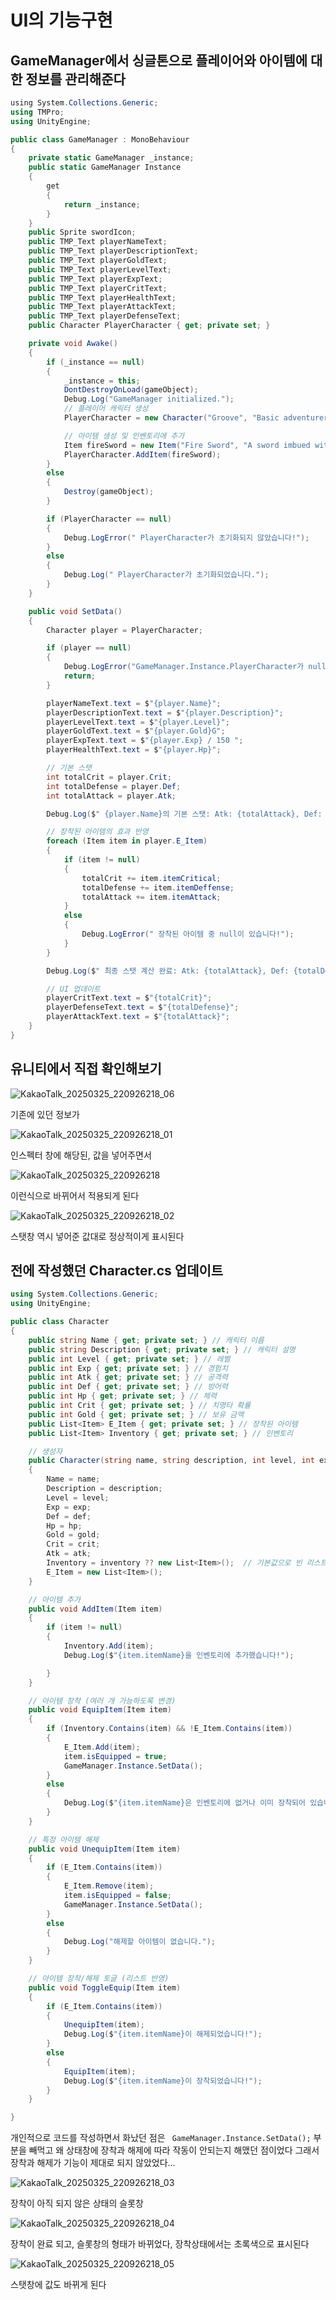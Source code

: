 # UI의 기능구현

## GameManager에서 싱글톤으로 플레이어와 아이템에 대한 정보를 관리해준다
```c#
﻿using System.Collections.Generic;
using TMPro;
using UnityEngine;

public class GameManager : MonoBehaviour
{
    private static GameManager _instance;
    public static GameManager Instance
    {
        get
        {
            return _instance;
        }
    }
    public Sprite swordIcon;
    public TMP_Text playerNameText;
    public TMP_Text playerDescriptionText;
    public TMP_Text playerGoldText;
    public TMP_Text playerLevelText;
    public TMP_Text playerExpText;
    public TMP_Text playerCritText;
    public TMP_Text playerHealthText;
    public TMP_Text playerAttackText;
    public TMP_Text playerDefenseText;
    public Character PlayerCharacter { get; private set; }

    private void Awake()
    {
        if (_instance == null)
        {
            _instance = this;
            DontDestroyOnLoad(gameObject);
            Debug.Log("GameManager initialized.");
            // 플레이어 캐릭터 생성
            PlayerCharacter = new Character("Groove", "Basic adventurer", 5, 10, 10, 100, 150, 0, 5, new List<Item>());

            // 아이템 생성 및 인벤토리에 추가
            Item fireSword = new Item("Fire Sword", "A sword imbued with fire", 100, 50, 10,swordIcon);
            PlayerCharacter.AddItem(fireSword);
        }
        else
        {
            Destroy(gameObject);
        }

        if (PlayerCharacter == null)
        {
            Debug.LogError(" PlayerCharacter가 초기화되지 않았습니다!");
        }
        else
        {
            Debug.Log(" PlayerCharacter가 초기화되었습니다.");
        }
    }

    public void SetData()
    {
        Character player = PlayerCharacter;

        if (player == null)
        {
            Debug.LogError("GameManager.Instance.PlayerCharacter가 null입니다!");
            return;
        }

        playerNameText.text = $"{player.Name}";
        playerDescriptionText.text = $"{player.Description}";
        playerLevelText.text = $"{player.Level}";
        playerGoldText.text = $"{player.Gold}G";
        playerExpText.text = $"{player.Exp} / 150 ";
        playerHealthText.text = $"{player.Hp}";

        // 기본 스탯
        int totalCrit = player.Crit;
        int totalDefense = player.Def;
        int totalAttack = player.Atk;

        Debug.Log($" {player.Name}의 기본 스탯: Atk: {totalAttack}, Def: {totalDefense}, Crit: {totalCrit}");

        // 장착된 아이템의 효과 반영
        foreach (Item item in player.E_Item)
        {
            if (item != null)
            {
                totalCrit += item.itemCritical;
                totalDefense += item.itemDeffense;
                totalAttack += item.itemAttack;
            }
            else
            {
                Debug.LogError(" 장착된 아이템 중 null이 있습니다!");
            }
        }

        Debug.Log($" 최종 스탯 계산 완료: Atk: {totalAttack}, Def: {totalDefense}, Crit: {totalCrit}");

        // UI 업데이트
        playerCritText.text = $"{totalCrit}";
        playerDefenseText.text = $"{totalDefense}";
        playerAttackText.text = $"{totalAttack}";
    }
}
```
## 유니티에서 직접 확인해보기 
![KakaoTalk_20250325_220926218_06](https://github.com/user-attachments/assets/f2492b10-d642-4581-80f2-23a5dc100a32)

기존에 있던 정보가

![KakaoTalk_20250325_220926218_01](https://github.com/user-attachments/assets/14d70c41-4a27-4d37-823e-12e95695a6a9)

인스펙터 창에 해당된, 값을 넣어주면서

![KakaoTalk_20250325_220926218](https://github.com/user-attachments/assets/2acbb80b-7767-4a55-b266-c83543e7af26)

이런식으로 바뀌어서 적용되게 된다

![KakaoTalk_20250325_220926218_02](https://github.com/user-attachments/assets/c7944170-0a59-467c-ab32-6020ad846676)


스탯창 역시 넣어준 값대로 정상적이게 표시된다

## 전에 작성했던 Character.cs 업데이트
```c#
using System.Collections.Generic;
using UnityEngine;

public class Character 
{
    public string Name { get; private set; } // 캐릭터 이름
    public string Description { get; private set; } // 캐릭터 설명
    public int Level { get; private set; } // 레벨
    public int Exp { get; private set; } // 경험치
    public int Atk { get; private set; } // 공격력
    public int Def { get; private set; } // 방어력
    public int Hp { get; private set; } // 체력
    public int Crit { get; private set; } // 치명타 확률
    public int Gold { get; private set; } // 보유 금액
    public List<Item> E_Item { get; private set; } // 장착된 아이템
    public List<Item> Inventory { get; private set; } // 인벤토리

    // 생성자
    public Character(string name, string description, int level, int exp, int def, int hp, int gold, int crit, int atk, List<Item> inventory = null)
    {
        Name = name;
        Description = description;
        Level = level;
        Exp = exp;
        Def = def;
        Hp = hp;
        Gold = gold;
        Crit = crit;
        Atk = atk;
        Inventory = inventory ?? new List<Item>();  // 기본값으로 빈 리스트 할당
        E_Item = new List<Item>();
    }

    // 아이템 추가
    public void AddItem(Item item)
    {
        if (item != null)
        {
            Inventory.Add(item);
            Debug.Log($"{item.itemName}을 인벤토리에 추가했습니다!");

        }
    }

    // 아이템 장착 (여러 개 가능하도록 변경)
    public void EquipItem(Item item)
    {
        if (Inventory.Contains(item) && !E_Item.Contains(item))
        {
            E_Item.Add(item);
            item.isEquipped = true;
            GameManager.Instance.SetData();
        }
        else
        {
            Debug.Log($"{item.itemName}은 인벤토리에 없거나 이미 장착되어 있습니다.");
        }
    }

    // 특정 아이템 해제
    public void UnequipItem(Item item)
    {
        if (E_Item.Contains(item))
        {
            E_Item.Remove(item);
            item.isEquipped = false;
            GameManager.Instance.SetData();
        }
        else
        {
            Debug.Log("해제할 아이템이 없습니다.");
        }
    }

    // 아이템 장착/해제 토글 (리스트 반영)
    public void ToggleEquip(Item item)
    {
        if (E_Item.Contains(item))
        {
            UnequipItem(item);
            Debug.Log($"{item.itemName}이 해제되었습니다!");
        }
        else
        {
            EquipItem(item);
            Debug.Log($"{item.itemName}이 장착되었습니다!");
        }
    }

}
```
개인적으로 코드를 작성하면서 화났던 점은 ` GameManager.Instance.SetData();` 부분을 빼먹고 왜 상태창에 장착과 해제에 따라 작동이 안되는지 해맸던 점이었다
그래서 장착과 해제가 기능이 제대로 되지 않았었다...

![KakaoTalk_20250325_220926218_03](https://github.com/user-attachments/assets/fa0dde7e-c72c-4581-a104-22bd45ec66dc)

장착이 아직 되지 않은 상태의 슬롯창

![KakaoTalk_20250325_220926218_04](https://github.com/user-attachments/assets/f84b7146-b7a3-4d81-b88f-c54e3ae1ecb5)

장착이 완료 되고, 슬롯창의 형태가 바뀌었다, 장착상태에서는 초록색으로 표시된다

![KakaoTalk_20250325_220926218_05](https://github.com/user-attachments/assets/679f30ad-d580-4a2b-8328-06b0fbf3001f)

스탯창에 값도 바뀌게 된다







